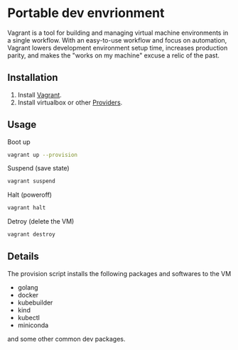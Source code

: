 # Portable dev envrionment

Vagrant is a tool for building and managing virtual machine environments in a single workflow. With an easy-to-use workflow and focus on automation, Vagrant lowers development environment setup time, increases production parity, and makes the "works on my machine" excuse a relic of the past.


## Installation

1. Install [Vagrant](https://www.vagrantup.com/downloads).
2. Install virtualbox or other [Providers](https://www.vagrantup.com/docs/providers).

## Usage

Boot up
```bash
vagrant up --provision
```

Suspend (save state)

```bash
vagrant suspend
```

Halt (poweroff)

```bash
vagrant halt
```

Detroy (delete the VM)
```bash
vagrant destroy
```

## Details 

The provision script installs the following packages and softwares to the VM
* golang
* docker
* kubebuilder
* kind
* kubectl
* miniconda

and some other common dev packages.


